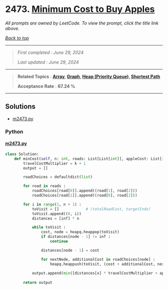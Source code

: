 # 2473. [Minimum Cost to Buy Apples](<https://leetcode.com/problems/minimum-cost-to-buy-apples>)

*All prompts are owned by LeetCode. To view the prompt, click the title link above.*

*[Back to top](<../README.md>)*

------

> *First completed : June 29, 2024*
>
> *Last updated : June 29, 2024*

------

> **Related Topics** : **[Array](<by_topic/Array.md>), [Graph](<by_topic/Graph.md>), [Heap (Priority Queue)](<by_topic/Heap (Priority Queue).md>), [Shortest Path](<by_topic/Shortest Path.md>)**
>
> **Acceptance Rate** : **67.24 %**

------

## Solutions

- [m2473.py](<../my-submissions/m2473.py>)
### Python
#### [m2473.py](<../my-submissions/m2473.py>)
```Python
class Solution:
    def minCost(self, n: int, roads: List[List[int]], appleCost: List[int], k: int) -> List[int]:
        travelCostMultiplier = k + 1
        output = []

        roadChoices = defaultdict(list)

        for road in roads :
            roadChoices[road[0]].append((road[1], road[2]))
            roadChoices[road[1]].append((road[0], road[2]))

        for i in range(1, n + 1) :
            toVisit = []            # (totalRoadCost, targetIndx)
            toVisit.append((0, i))
            distances = [inf] * n

            while toVisit :
                cost, node = heapq.heappop(toVisit)
                if distances[node - 1] != inf :
                    continue

                distances[node - 1] = cost

                for nextNode, additionalCost in roadChoices[node] :
                    heapq.heappush(toVisit, (cost + additionalCost, nextNode))
            
            output.append(min([distances[x] * travelCostMultiplier + appleCost[x] for x in range(n)]))
        
        return output


```

